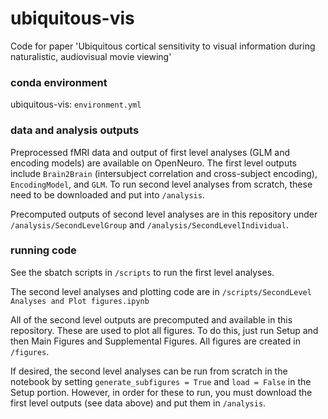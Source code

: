 # ubiquitous-vis
 Code for paper 'Ubiquitous cortical sensitivity to visual information during naturalistic, audiovisual movie viewing' 

 ### conda environment
 ubiquitous-vis: ``` environment.yml ```
 
 ### data and analysis outputs
Preprocessed fMRI data and output of first level analyses (GLM and encoding models) are available on OpenNeuro. The first level outputs include ``` Brain2Brain ``` (intersubject correlation and cross-subject encoding), ``` EncodingModel ```, and ``` GLM ```. To run second level analyses from scratch, these need to be downloaded and put into ``` /analysis ```.

Precomputed outputs of second level analyses are in this repository under ``` /analysis/SecondLevelGroup ``` and ``` /analysis/SecondLevelIndividual ```. 

### running code
See the sbatch scripts in ``` /scripts ``` to run the first level analyses.

The second level analyses and plotting code are in ``` /scripts/SecondLevel Analyses and Plot figures.ipynb ```

All of the second level outputs are precomputed and available in this repository. These are used to plot all figures. To do this, just run Setup and then Main Figures and Supplemental Figures. All figures are created in ``` /figures ```. 

If desired, the second level analyses can be run from scratch in the notebook by setting ``` generate_subfigures = True ``` and ``` load = False ``` in the Setup portion. However, in order for these to run, you must download the first level outputs (see data above) and put them in  ``` /analysis ```. 
